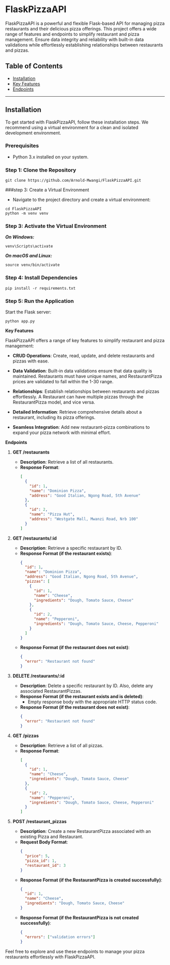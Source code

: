 # FlaskPizzaAPI

FlaskPizzaAPI is a powerful and flexible Flask-based API for managing pizza restaurants and their delicious pizza offerings. This project offers a wide range of features and endpoints to simplify restaurant and pizza management. Ensure data integrity and reliability with built-in data validations while effortlessly establishing relationships between restaurants and pizzas.

## Table of Contents
- [Installation](#installation)
- [Key Features](#key-features)
- [Endpoints](#endpoints)

---

## Installation

To get started with FlaskPizzaAPI, follow these installation steps. We recommend using a virtual environment for a clean and isolated development environment.

### Prerequisites

- Python 3.x installed on your system.

### Step 1: Clone the Repository

```shell
git clone https://github.com/Arnold-Mwangi/FlaskPizzaAPI.git

```
###step 3: Create a Virtual Environment
- Navigate to the project directory and create a virtual environment:
``` shell
cd FlaskPizzaAPI
python -m venv venv
```
### Step 3: Activate the Virtual Environment
***On Windows:***
```shell
venv\Scripts\activate
```
***On macOS and Linux:***
```shell
source venv/bin/activate
```
### Step 4: Install Dependencies
```shell
pip install -r requirements.txt
```
### Step 5: Run the Application
Start the Flask server:

```shell
python app.py
```
**Key Features**

FlaskPizzaAPI offers a range of key features to simplify restaurant and pizza management:

- **CRUD Operations**: Create, read, update, and delete restaurants and pizzas with ease.

- **Data Validation**: Built-in data validations ensure that data quality is maintained. Restaurants must have unique names, and RestaurantPizza prices are validated to fall within the 1-30 range.

- **Relationships**: Establish relationships between restaurants and pizzas effortlessly. A Restaurant can have multiple pizzas through the RestaurantPizza model, and vice versa.

- **Detailed Information**: Retrieve comprehensive details about a restaurant, including its pizza offerings.

- **Seamless Integration**: Add new restaurant-pizza combinations to expand your pizza network with minimal effort.

**Endpoints**

1. **GET /restaurants**
   - **Description**: Retrieve a list of all restaurants.
   - **Response Format**:
     ```json
     [
       {
         "id": 1,
         "name": "Dominion Pizza",
         "address": "Good Italian, Ngong Road, 5th Avenue"
       },
       {
         "id": 2,
         "name": "Pizza Hut",
         "address": "Westgate Mall, Mwanzi Road, Nrb 100"
       }
     ]
     ```

2. **GET /restaurants/:id**
   - **Description**: Retrieve a specific restaurant by ID.
   - **Response Format (if the restaurant exists)**:
     ```json
     {
       "id": 1,
       "name": "Dominion Pizza",
       "address": "Good Italian, Ngong Road, 5th Avenue",
       "pizzas": [
         {
           "id": 1,
           "name": "Cheese",
           "ingredients": "Dough, Tomato Sauce, Cheese"
         },
         {
           "id": 2,
           "name": "Pepperoni",
           "ingredients": "Dough, Tomato Sauce, Cheese, Pepperoni"
         }
       ]
     }
     ```
   - **Response Format (if the restaurant does not exist)**:
     ```json
     {
       "error": "Restaurant not found"
     }
     ```

3. **DELETE /restaurants/:id**
   - **Description**: Delete a specific restaurant by ID. Also, delete any associated RestaurantPizzas.
   - **Response Format (if the restaurant exists and is deleted)**:
     - Empty response body with the appropriate HTTP status code.
   - **Response Format (if the restaurant does not exist)**:
     ```json
     {
       "error": "Restaurant not found"
     }
     ```

4. **GET /pizzas**
   - **Description**: Retrieve a list of all pizzas.
   - **Response Format**:
     ```json
     [
       {
         "id": 1,
         "name": "Cheese",
         "ingredients": "Dough, Tomato Sauce, Cheese"
       },
       {
         "id": 2,
         "name": "Pepperoni",
         "ingredients": "Dough, Tomato Sauce, Cheese, Pepperoni"
       }
     ]
     ```

5. **POST /restaurant_pizzas**
   - **Description**: Create a new RestaurantPizza associated with an existing Pizza and Restaurant.
   - **Request Body Format**:
     ```json
     {
       "price": 5,
       "pizza_id": 1,
       "restaurant_id": 3
     }
     ```
   - **Response Format (if the RestaurantPizza is created successfully)**:
     ```json
     {
       "id": 1,
       "name": "Cheese",
       "ingredients": "Dough, Tomato Sauce, Cheese"
     }
     ```
   - **Response Format (if the RestaurantPizza is not created successfully)**:
     ```json
     {
       "errors": ["validation errors"]
     }
     ```

Feel free to explore and use these endpoints to manage your pizza restaurants effortlessly with FlaskPizzaAPI.

